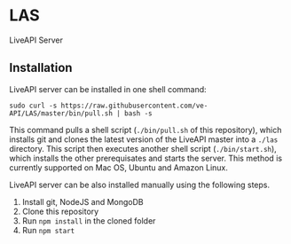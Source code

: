 # LAS
LiveAPI Server

## Installation
LiveAPI server can be installed in one shell command:

`sudo curl -s https://raw.githubusercontent.com/ve-API/LAS/master/bin/pull.sh | bash -s`

This command pulls a shell script (`./bin/pull.sh` of this repository), which installs git and clones the latest version of the LiveAPI master into a `./las` directory. This script then executes another shell script (`./bin/start.sh`), which installs the other prerequisates and starts the server. This method is currently supported on Mac OS, Ubuntu and Amazon Linux.

LiveAPI server can be also installed manually using the following steps.

1. Install git, NodeJS and MongoDB
2. Clone this repository
3. Run `npm install` in the cloned folder
4. Run `npm start`
